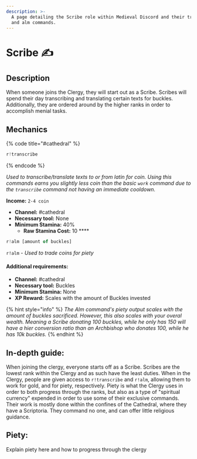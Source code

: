 ```yaml
---
description: >-
  A page detailing the Scribe role within Medieval Discord and their transcribe
  and alm commands.
---
```


# Scribe ✍️

## Description

When someone joins the Clergy, they will start out as a Scribe. Scribes will spend their day transcribing and translating certain texts for buckles. Additionally, they are ordered around by the higher ranks in order to accomplish menial tasks.

## Mechanics

{% code title="\#cathedral" %}
```javascript
r!transcribe
```
{% endcode %}

_Used to transcribe/translate texts to or from latin for coin. Using this commands earns you slightly less coin than the basic `work` command due to the `transcribe` command not having an immediate cooldown._

**Income:** `2-4 coin`

* **Channel:** \#cathedral
* **Necessary tool:** None
* **Minimum Stamina:** 40%
  * **Raw Stamina Cost:** 10 ****

```javascript
r!alm [amount of buckles]
```

`r!alm` - _Used to trade coins for piety_

#### Additional requirements:

* **Channel:** \#cathedral
* **Necessary tool:** Buckles
* **Minimum Stamina:** None
* **XP Reward:** Scales with the amount of Buckles invested

{% hint style="info" %}
_The Alm command's piety output scales with the amount of buckles sacrificed. However, this also scales with your overal wealth. Meaning a Scribe donating 100 buckles, while he only has 150 will have a hier conversion ratio than an Archbishop who donates 100, while he has 10k buckles._
{% endhint %}

## In-depth guide:

When joining the clergy, everyone starts off as a Scribe. Scribes are the lowest rank within the Clergy and as such have the least duties. When in the Clergy, people are given access to `r!transcribe` and `r!alm`, allowing them to work for gold, and for piety, respectively. Piety is what the Clergy uses in order to both progress through the ranks, but also as a type of "spiritual currency" expended in order to use some of their exclusive commands. Their work is mostly done within the confines of the Cathedral, where they have a Scriptoria. They command no one, and can offer little religious guidance.

## Piety:

Explain piety here and how to progress through the clergy

